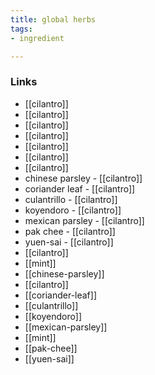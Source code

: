 ```yaml
---
title: global herbs
tags:
- ingredient

---
```



### Links

* [[cilantro]]
* [[cilantro]]
* [[cilantro]]
* [[cilantro]]
* [[cilantro]]
* [[cilantro]]
* [[cilantro]]
* chinese parsley - [[cilantro]]
* coriander leaf - [[cilantro]]
* culantrillo - [[cilantro]]
* koyendoro - [[cilantro]]
* mexican parsley - [[cilantro]]
* pak chee - [[cilantro]]
* yuen-sai - [[cilantro]]
* [[cilantro]]
* [[mint]]
* [[chinese-parsley]]
* [[cilantro]]
* [[coriander-leaf]]
* [[culantrillo]]
* [[koyendoro]]
* [[mexican-parsley]]
* [[mint]]
* [[pak-chee]]
* [[yuen-sai]]
